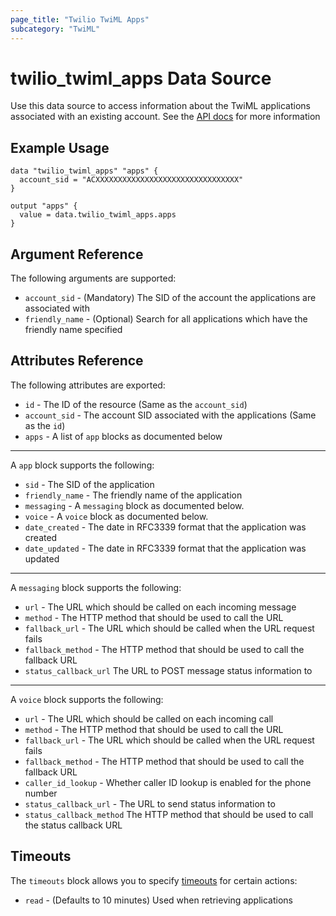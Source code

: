 ```yaml
---
page_title: "Twilio TwiML Apps"
subcategory: "TwiML"
---
```


# twilio_twiml_apps Data Source

Use this data source to access information about the TwiML applications associated with an existing account. See the [API docs](https://www.twilio.com/docs/usage/api/applications) for more information

## Example Usage

```hcl
data "twilio_twiml_apps" "apps" {
  account_sid = "ACXXXXXXXXXXXXXXXXXXXXXXXXXXXXXXXX"
}

output "apps" {
  value = data.twilio_twiml_apps.apps
}
```

## Argument Reference

The following arguments are supported:

- `account_sid` - (Mandatory) The SID of the account the applications are associated with
- `friendly_name` - (Optional) Search for all applications which have the friendly name specified

## Attributes Reference

The following attributes are exported:

- `id` - The ID of the resource (Same as the `account_sid`)
- `account_sid` - The account SID associated with the applications (Same as the `id`)
- `apps` - A list of `app` blocks as documented below

---

A `app` block supports the following:

- `sid` - The SID of the application
- `friendly_name` - The friendly name of the application
- `messaging` - A `messaging` block as documented below.
- `voice` - A `voice` block as documented below.
- `date_created` - The date in RFC3339 format that the application was created
- `date_updated` - The date in RFC3339 format that the application was updated

---

A `messaging` block supports the following:

- `url` - The URL which should be called on each incoming message
- `method` - The HTTP method that should be used to call the URL
- `fallback_url` - The URL which should be called when the URL request fails
- `fallback_method` - The HTTP method that should be used to call the fallback URL
- `status_callback_url` The URL to POST message status information to

---

A `voice` block supports the following:

- `url` - The URL which should be called on each incoming call
- `method` - The HTTP method that should be used to call the URL
- `fallback_url` - The URL which should be called when the URL request fails
- `fallback_method` - The HTTP method that should be used to call the fallback URL
- `caller_id_lookup` - Whether caller ID lookup is enabled for the phone number
- `status_callback_url` - The URL to send status information to
- `status_callback_method` The HTTP method that should be used to call the status callback URL

## Timeouts

The `timeouts` block allows you to specify [timeouts](https://www.terraform.io/docs/configuration/resources.html#timeouts) for certain actions:

- `read` - (Defaults to 10 minutes) Used when retrieving applications
